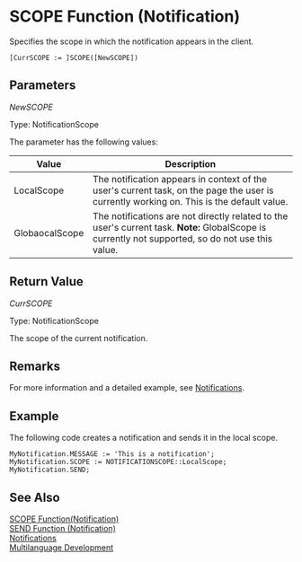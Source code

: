 <properties
                pageTitle="SCOPE Function (Notification) | Dynamics NAV"
                description="Describes the SCOPE function of the Notification data type for sending notifications"
                services=""
                documentationCenter="NAV"
                authors="jswymer"/>
<tags
    ms.service="dynamics-nav"
    ms.topic="article"
    ms.devlang="na"
    ms.tgt_pltfrm="na"
    ms.workload="NAV"
    ms.date="06/16/2016"
    ms.author="jswymer" />

# SCOPE Function (Notification)
Specifies the scope in which the notification appears in the client.

```
[CurrSCOPE := ]SCOPE([NewSCOPE])
```

## Parameters
*NewSCOPE*

Type: NotificationScope

The parameter has the following values:

|  Value  |  Description  |
|---------|---------------|
|LocalScope |The notification appears in context of the user's current task, on the page the user is currently working on. This is the default value.|
|GlobaocalScope |The notifications are not directly related to the user's current task. **Note:**  GlobalScope is currently not supported, so do not use this value.|

## Return Value
*CurrSCOPE*

Type: NotificationScope

The scope of the current notification.

## Remarks

For more information and a detailed example, see [Notifications](notifications-developing.md).

##  Example
The following code creates a notification and sends it in the local scope.
```
MyNotification.MESSAGE := 'This is a notification';
MyNotification.SCOPE := NOTIFICATIONSCOPE::LocalScope;
MyNotification.SEND;
```

## See Also  
[SCOPE Function(Notification)](function-notificationscope.md)  
[SEND Function (Notification)](function-notificationsend.md)  
[Notifications](notifications-developing.md)  
[Multilanguage Development](multilanguage-development.md)
